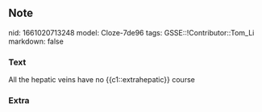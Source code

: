 ## Note
nid: 1661020713248
model: Cloze-7de96
tags: GSSE::!Contributor::Tom_Li
markdown: false

### Text
<div>
  All the hepatic veins have no {{c1::extrahepatic}} course
</div>

### Extra


